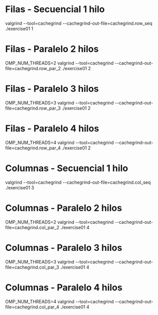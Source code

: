 # Filas - Secuencial 1 hilo
valgrind --tool=cachegrind --cachegrind-out-file=cachegrind.row_seq ./exercise01 1

# Filas - Paralelo 2 hilos
OMP_NUM_THREADS=2 valgrind --tool=cachegrind --cachegrind-out-file=cachegrind.row_par_2 ./exercise01 2

# Filas - Paralelo 3 hilos
OMP_NUM_THREADS=3 valgrind --tool=cachegrind --cachegrind-out-file=cachegrind.row_par_3 ./exercise01 2

# Filas - Paralelo 4 hilos
OMP_NUM_THREADS=4 valgrind --tool=cachegrind --cachegrind-out-file=cachegrind.row_par_4 ./exercise01 2

# Columnas - Secuencial 1 hilo
valgrind --tool=cachegrind --cachegrind-out-file=cachegrind.col_seq ./exercise01 3

# Columnas - Paralelo 2 hilos
OMP_NUM_THREADS=2 valgrind --tool=cachegrind --cachegrind-out-file=cachegrind.col_par_2 ./exercise01 4

# Columnas - Paralelo 3 hilos
OMP_NUM_THREADS=3 valgrind --tool=cachegrind --cachegrind-out-file=cachegrind.col_par_3 ./exercise01 4

# Columnas - Paralelo 4 hilos
OMP_NUM_THREADS=4 valgrind --tool=cachegrind --cachegrind-out-file=cachegrind.col_par_4 ./exercise01 4